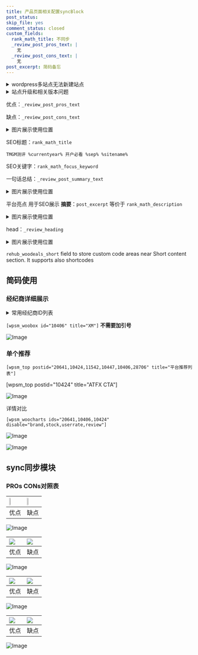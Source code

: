 ```yaml
---
title: 产品页面相关配置syncBlock
post_status: 
skip_file: yes
comment_status: closed
custom_fields:
  rank_math_title: 不同步
  _review_post_pros_text: |
    无
  _review_post_cons_text: |
    无
post_excerpt: 简码备忘
---
```

<details><summary>wordpress多站点无法新建站点</summary>

<li>和报错需要清理cookies一样的原因</li>
<li>wp-config.php里面<code>define( 'SUBDOMAIN_INSTALL', false );//子域名安装</code></li>
<li>新建子站点是用<code>define( 'SUBDOMAIN_INSTALL', true);//子域名安装</code> 完成以后，改成<code>false</code></li>
</details>

<details><summary>站点升级和相关版本问题</summary>

<p>wordpress：5.9.9
woocommerce：7.5.1
出现问题的地方：主题选项里面>><strong>Product layout >>compact style</strong></p>
<p>如何出现没有用过的字段 导致无法保存。先导出配置 然后进行修改，后面再次恢复即可。</p>
<p>出现部分字段无法显示时，需要返回默认布局后，对产品进行保存就好了。</p>
<p></p>
</details>

优点：`_review_post_pros_text`

缺点：`_review_post_cons_text`

<details><summary>图片展示使用位置</summary>

<img src="https://prod-files-secure.s3.us-west-2.amazonaws.com/39ed1227-6d7d-4570-be36-9ccd4a2c4241/f51d3d83-55d4-4bdf-9604-f37ec77ab556/Untitled.png?X-Amz-Algorithm=AWS4-HMAC-SHA256&X-Amz-Content-Sha256=UNSIGNED-PAYLOAD&X-Amz-Credential=ASIAZI2LB46624R43R3K%2F20250223%2Fus-west-2%2Fs3%2Faws4_request&X-Amz-Date=20250223T105523Z&X-Amz-Expires=3600&X-Amz-Security-Token=IQoJb3JpZ2luX2VjENv%2F%2F%2F%2F%2F%2F%2F%2F%2F%2FwEaCXVzLXdlc3QtMiJHMEUCIH65w8JKS8FhGxqsOwOqihMvFcZL1d8DQraovLDbQkEnAiEA2nSi7DdhPTcCnEUZaZGPPKFTXvVKSNnfAlR%2BwoHO0kEq%2FwMIExAAGgw2Mzc0MjMxODM4MDUiDM%2FjwwjypT0NpwmT%2FircA8jjBW%2BRjzjkHawB3ZtgwV8ckIk%2FOVRNlQz8kcR2DsE8vRPPogJ5zp71%2BZypPbZsIhiBLEXGa9gFtTJfShOloQtrQGKujcDcoe4KXUu8inMowmIlgfXnwKV3kBQPk1ty8M76CrlZUSU83NYNADrJjg8dDgUu6BsnvYR7L2O8Tb7rUD1JZFoVp%2FrwryQBPYBFG7oqsK9CwOjaAGXC9zaiLkNxCJUkOA9rBHq9GGHG5RZBALQa6d5fn4dggb34h%2FdFeqabqqI9BBQ082wP6DwB9NfksL2F1NQGr9BT%2FKGrdyvW931gQrI8DJiuEhpIdWzXP7lx83TXLt1gmOqqn0EcIDiSFYxCfFqxqRh1ReBojcXOfdhkeHz2LiDUrYuVXLd6YAdjg31Skgf%2FLs8bGukKmlOBJqDwNqPvrDxEOJtUKVEm0v0FUIMVjyxL0bBRCGgoUFUH8qWaaP5MzoFVBK2k4Nvgy1Aa5HMBOLrYiDWD%2B%2Fv66peZLR3Af7aRieqeL0DewFQYkil0O7kUTNdlz3rt6FpfhM42Gm2HowdRdEDTfrZH%2BhD%2BakQsmunpf9L4%2BfjIlsljF4IdryJ2tJ%2FdvTBKFYtPEAjrQMPyaHP1T7nWnYtpeWyV9tsjQ54F9eWiMMjt670GOqUBqF7nckfPg3%2BOtirDpQlvTofybGd72LkbbFVznAcE%2B7SF0%2FugBVqBAkx%2FIYNCXqJrFdq1hcMkgoSAKUcceptP3XODr%2FBCRYv3Akhb%2BN7EqHX%2B%2F%2BVfhGq2Oa2HeXBfx74UGR14qUZB%2F0xjYvaL%2BXLlF0vAGboTBT9ZqqnTaZe2HY9u%2Bf3V1P8sg9Q%2FCO0bcWY9gQ6vJuISwxYcagYnLVa9m2%2F9i0%2FR&X-Amz-Signature=19a5adae1f1ef415c4fdebcef82629f0ba831e940551b0e5f2f5d451c070c665&X-Amz-SignedHeaders=host&x-id=GetObject" alt="Image">
</details>

SEO标题：`rank_math_title`

`TMGM测评 %currentyear% 开户必看 %sep% %sitename%`

SEO关键字：`rank_math_focus_keyword`

一句话总结：`_review_post_summary_text`

<details><summary>图片展示使用位置</summary>

<img src="https://prod-files-secure.s3.us-west-2.amazonaws.com/39ed1227-6d7d-4570-be36-9ccd4a2c4241/4b96a922-296c-4f4e-8630-d1c870cbce01/Untitled.png?X-Amz-Algorithm=AWS4-HMAC-SHA256&X-Amz-Content-Sha256=UNSIGNED-PAYLOAD&X-Amz-Credential=ASIAZI2LB466XNMPCTEM%2F20250223%2Fus-west-2%2Fs3%2Faws4_request&X-Amz-Date=20250223T105523Z&X-Amz-Expires=3600&X-Amz-Security-Token=IQoJb3JpZ2luX2VjENr%2F%2F%2F%2F%2F%2F%2F%2F%2F%2FwEaCXVzLXdlc3QtMiJIMEYCIQDZwZ6W4%2Bzjpn7Ybf%2FRaKdGiOd%2BHtgS0ags9um%2BMKfUqwIhAOWjNR5aOxMfis9zdf9bHFBTKtcPnbJVPG2nIvh0XKYIKv8DCBMQABoMNjM3NDIzMTgzODA1Igy2KCrna8DouiYNz%2FIq3AM94TCYldrMaZksDv60zjAcHi3UMNRnRAaRzBWSJnq411iPqCo6B0eSiFd08M9ZXANE40q8MV%2FxGngbVLfhMPWuxjiaQPqB33o%2Fs8BSpd%2ByFJ6GV23gacblgx2ePk%2BOm7Qmu2x2x56gePmeNQa8W6wNNvZ5h7aGHXblz9EhJi%2FjTJLPdAFzV%2BJRXdhjWhH%2BPqotUE9B%2BVMGitMnRGr3rQHCsYyxMz7dc%2FYA1GDHFYIgmDi5azF6Mwswn6QjSvE4sHHY%2BnTxv%2FuGT6%2BJITxXDUWO8T9geMal9d%2FePFx3FJ5avdjuWUDIyK9mnXmXFcUazoOKQzJJZkgoUwg4DJOE6C9VVW57LPkehANg%2BHom2VfgkxAG2ZumqMoHkfSzzxu%2BWbWFehHlFqxgAq1%2B6BG68Pd2ZLW81ZcfPmIHiAZU%2BqJYpr0QQtKf5h5JWvUWtF6EXcMQ9ZT4GiyPFlpW6fYxHLT%2B0wCgEMMXmsg1MmkKy6kJFg8W0U8aLTHC0CN0TUxBBvbCb1hXKwia1nS3Yrk25CDGwUksguONgQgWfNnQcZAwfGDgG6rjSLOAFZn0D5oio%2F%2FdySVvn2a4kAowpqrznEipAfAOHBdQiPjdV%2B%2BYIrNoA9bvE1XSU%2Fwannau1TC85uu9BjqkAanl5ADn7%2B3pD9CSrs7pVpHc039oGAZhZSVwOpFBE%2BT4krmTdNdv6Ijiws7P8SCDYQs04G36eFGam7Y7uH4dN%2BYeZcpayrGrt6NiVMZR4odSggKT4nOv6bd8567G6kj8cPtX0QDn%2FClO47VddYZ%2FRYQfZ6OCpeKGBibtl%2BIZ5ZLFirpdjYfT7NFpan9NunZI0m7Kc9Fy9qxcuz6tiEaOl8MdD91z&X-Amz-Signature=e88c078fa1547196f8a00f10cbff0cf2e4911cf5c9fd63c332c321d2a2261404&X-Amz-SignedHeaders=host&x-id=GetObject" alt="Image">
</details>

平台亮点 用于SEO展示 **摘要**：`post_excerpt`  等价于 `rank_math_description`

<details><summary>图片展示使用位置</summary>

<img src="https://prod-files-secure.s3.us-west-2.amazonaws.com/39ed1227-6d7d-4570-be36-9ccd4a2c4241/1ee11f63-b60a-4dfe-a7a7-d58ff23b5d88/Untitled.png?X-Amz-Algorithm=AWS4-HMAC-SHA256&X-Amz-Content-Sha256=UNSIGNED-PAYLOAD&X-Amz-Credential=ASIAZI2LB466YDVKWU3J%2F20250223%2Fus-west-2%2Fs3%2Faws4_request&X-Amz-Date=20250223T105523Z&X-Amz-Expires=3600&X-Amz-Security-Token=IQoJb3JpZ2luX2VjENr%2F%2F%2F%2F%2F%2F%2F%2F%2F%2FwEaCXVzLXdlc3QtMiJHMEUCIQD%2BmUQT7KCzzDlTNLFrSYkgCOaW%2BMeTJuaAnW9kF4rhcQIgVw1WY4h2VowLfXvEoLvqBiwuy%2F1KPc7V8mI3Il2cEgIq%2FwMIExAAGgw2Mzc0MjMxODM4MDUiDAnkR7PhrJ3I0QpclCrcAwqZGWt95uE0QG720M0TeweomXElYKWjsP3qL%2FBYq5xgRknL5clrPmDbu%2B8jLHcGLaZAPMRASjX3R9QuyMBHGclqTsibeMXL75DOLcpTVJ3rSzZAHmXmE7VgWdm5UUsQFZY1KVBBq25te%2Fm2EMtQxZyZR78exr6G6Pu5wqQGD5fOJD%2FmASfc1aAh5H94dGv2DxuVi7%2BbJtz2yLx0jc6pfj1BewYQU5KCa2TVdXNzUqsSjCrbnIBcAadjjOO0JT2DIrC2FqKhkDL9Ymr0E9g4CjEfJBsh89XCFPKqw6K%2BzaLKreVuWtBsymTZfJQp5J45tsYQCYelp9lccvxeDHoGJG%2Bw9sDp7FP30pW1DG1TvXPAIBuCzm6q73LGKZqxXKfUGPW%2F5GlOnixkPQXiecx8D%2FB0G56e4tm5mMyFYL1IdToRtkwgmyczQtFKz8wJP1llL3qwCooUEhpZsgB32f0%2BYk0gYpTzsw6do1lgPlJfva5GYizdLkQzjO0%2F24awj582a14WRWDYcyubgDgQ%2Bu2mzLCER8zPnS7x0law4AxSzrm3EsZZDeBxa1Q9L3tfTRUwF2B%2Fnia9xDAz%2Bx85xhXkV7ypRW7vRLX8mJwsWmQiAU4LwCfZXwBQoXNqLBwZMNHp670GOqUBbzhpbMshPdnZRepuhZ13PJUjXCLPXLtW5nWWcKcgm7cuwr1Y7%2FNPPjKut8%2BxfQEKGL1Sqx4XcvYelK77oYnJS3eZWqr0b2ntjVnpm3MIAgYoaVn9OkQ%2BfB700aMNPVtmueL8m%2FDkZwDFbikGFR5O59Z%2FXYIgnz1oWtUFDXFsz2ctghsXiO1djY%2FS5Ixs3rbbl0hsWoSyRraxfL0oab6mVrtm6KOh&X-Amz-Signature=e032901d984f00e7f1f8bd90f03a00c90ee847c8c510e61f6bd5add976840f9c&X-Amz-SignedHeaders=host&x-id=GetObject" alt="Image">
<img src="https://prod-files-secure.s3.us-west-2.amazonaws.com/39ed1227-6d7d-4570-be36-9ccd4a2c4241/ad4118b5-78d8-4fbe-801e-3b29b5d99c01/Untitled.png?X-Amz-Algorithm=AWS4-HMAC-SHA256&X-Amz-Content-Sha256=UNSIGNED-PAYLOAD&X-Amz-Credential=ASIAZI2LB466YDVKWU3J%2F20250223%2Fus-west-2%2Fs3%2Faws4_request&X-Amz-Date=20250223T105523Z&X-Amz-Expires=3600&X-Amz-Security-Token=IQoJb3JpZ2luX2VjENr%2F%2F%2F%2F%2F%2F%2F%2F%2F%2FwEaCXVzLXdlc3QtMiJHMEUCIQD%2BmUQT7KCzzDlTNLFrSYkgCOaW%2BMeTJuaAnW9kF4rhcQIgVw1WY4h2VowLfXvEoLvqBiwuy%2F1KPc7V8mI3Il2cEgIq%2FwMIExAAGgw2Mzc0MjMxODM4MDUiDAnkR7PhrJ3I0QpclCrcAwqZGWt95uE0QG720M0TeweomXElYKWjsP3qL%2FBYq5xgRknL5clrPmDbu%2B8jLHcGLaZAPMRASjX3R9QuyMBHGclqTsibeMXL75DOLcpTVJ3rSzZAHmXmE7VgWdm5UUsQFZY1KVBBq25te%2Fm2EMtQxZyZR78exr6G6Pu5wqQGD5fOJD%2FmASfc1aAh5H94dGv2DxuVi7%2BbJtz2yLx0jc6pfj1BewYQU5KCa2TVdXNzUqsSjCrbnIBcAadjjOO0JT2DIrC2FqKhkDL9Ymr0E9g4CjEfJBsh89XCFPKqw6K%2BzaLKreVuWtBsymTZfJQp5J45tsYQCYelp9lccvxeDHoGJG%2Bw9sDp7FP30pW1DG1TvXPAIBuCzm6q73LGKZqxXKfUGPW%2F5GlOnixkPQXiecx8D%2FB0G56e4tm5mMyFYL1IdToRtkwgmyczQtFKz8wJP1llL3qwCooUEhpZsgB32f0%2BYk0gYpTzsw6do1lgPlJfva5GYizdLkQzjO0%2F24awj582a14WRWDYcyubgDgQ%2Bu2mzLCER8zPnS7x0law4AxSzrm3EsZZDeBxa1Q9L3tfTRUwF2B%2Fnia9xDAz%2Bx85xhXkV7ypRW7vRLX8mJwsWmQiAU4LwCfZXwBQoXNqLBwZMNHp670GOqUBbzhpbMshPdnZRepuhZ13PJUjXCLPXLtW5nWWcKcgm7cuwr1Y7%2FNPPjKut8%2BxfQEKGL1Sqx4XcvYelK77oYnJS3eZWqr0b2ntjVnpm3MIAgYoaVn9OkQ%2BfB700aMNPVtmueL8m%2FDkZwDFbikGFR5O59Z%2FXYIgnz1oWtUFDXFsz2ctghsXiO1djY%2FS5Ixs3rbbl0hsWoSyRraxfL0oab6mVrtm6KOh&X-Amz-Signature=ff6a794bc15ce26c25fe512c693c03541f7da068ace69a672af422385a459d6a&X-Amz-SignedHeaders=host&x-id=GetObject" alt="Image">
<img src="https://prod-files-secure.s3.us-west-2.amazonaws.com/39ed1227-6d7d-4570-be36-9ccd4a2c4241/a38cf7c9-a79c-4b64-9e94-13589fe0758b/Untitled.png?X-Amz-Algorithm=AWS4-HMAC-SHA256&X-Amz-Content-Sha256=UNSIGNED-PAYLOAD&X-Amz-Credential=ASIAZI2LB466YDVKWU3J%2F20250223%2Fus-west-2%2Fs3%2Faws4_request&X-Amz-Date=20250223T105523Z&X-Amz-Expires=3600&X-Amz-Security-Token=IQoJb3JpZ2luX2VjENr%2F%2F%2F%2F%2F%2F%2F%2F%2F%2FwEaCXVzLXdlc3QtMiJHMEUCIQD%2BmUQT7KCzzDlTNLFrSYkgCOaW%2BMeTJuaAnW9kF4rhcQIgVw1WY4h2VowLfXvEoLvqBiwuy%2F1KPc7V8mI3Il2cEgIq%2FwMIExAAGgw2Mzc0MjMxODM4MDUiDAnkR7PhrJ3I0QpclCrcAwqZGWt95uE0QG720M0TeweomXElYKWjsP3qL%2FBYq5xgRknL5clrPmDbu%2B8jLHcGLaZAPMRASjX3R9QuyMBHGclqTsibeMXL75DOLcpTVJ3rSzZAHmXmE7VgWdm5UUsQFZY1KVBBq25te%2Fm2EMtQxZyZR78exr6G6Pu5wqQGD5fOJD%2FmASfc1aAh5H94dGv2DxuVi7%2BbJtz2yLx0jc6pfj1BewYQU5KCa2TVdXNzUqsSjCrbnIBcAadjjOO0JT2DIrC2FqKhkDL9Ymr0E9g4CjEfJBsh89XCFPKqw6K%2BzaLKreVuWtBsymTZfJQp5J45tsYQCYelp9lccvxeDHoGJG%2Bw9sDp7FP30pW1DG1TvXPAIBuCzm6q73LGKZqxXKfUGPW%2F5GlOnixkPQXiecx8D%2FB0G56e4tm5mMyFYL1IdToRtkwgmyczQtFKz8wJP1llL3qwCooUEhpZsgB32f0%2BYk0gYpTzsw6do1lgPlJfva5GYizdLkQzjO0%2F24awj582a14WRWDYcyubgDgQ%2Bu2mzLCER8zPnS7x0law4AxSzrm3EsZZDeBxa1Q9L3tfTRUwF2B%2Fnia9xDAz%2Bx85xhXkV7ypRW7vRLX8mJwsWmQiAU4LwCfZXwBQoXNqLBwZMNHp670GOqUBbzhpbMshPdnZRepuhZ13PJUjXCLPXLtW5nWWcKcgm7cuwr1Y7%2FNPPjKut8%2BxfQEKGL1Sqx4XcvYelK77oYnJS3eZWqr0b2ntjVnpm3MIAgYoaVn9OkQ%2BfB700aMNPVtmueL8m%2FDkZwDFbikGFR5O59Z%2FXYIgnz1oWtUFDXFsz2ctghsXiO1djY%2FS5Ixs3rbbl0hsWoSyRraxfL0oab6mVrtm6KOh&X-Amz-Signature=8b9374fabda64cad02cf992c0754199ebf101530aa35af7ce8c6f43288260d07&X-Amz-SignedHeaders=host&x-id=GetObject" alt="Image">
<img src="https://prod-files-secure.s3.us-west-2.amazonaws.com/39ed1227-6d7d-4570-be36-9ccd4a2c4241/7da6fc1e-d2ac-42ae-8c75-cb5749aa18f6/Untitled.png?X-Amz-Algorithm=AWS4-HMAC-SHA256&X-Amz-Content-Sha256=UNSIGNED-PAYLOAD&X-Amz-Credential=ASIAZI2LB466YDVKWU3J%2F20250223%2Fus-west-2%2Fs3%2Faws4_request&X-Amz-Date=20250223T105523Z&X-Amz-Expires=3600&X-Amz-Security-Token=IQoJb3JpZ2luX2VjENr%2F%2F%2F%2F%2F%2F%2F%2F%2F%2FwEaCXVzLXdlc3QtMiJHMEUCIQD%2BmUQT7KCzzDlTNLFrSYkgCOaW%2BMeTJuaAnW9kF4rhcQIgVw1WY4h2VowLfXvEoLvqBiwuy%2F1KPc7V8mI3Il2cEgIq%2FwMIExAAGgw2Mzc0MjMxODM4MDUiDAnkR7PhrJ3I0QpclCrcAwqZGWt95uE0QG720M0TeweomXElYKWjsP3qL%2FBYq5xgRknL5clrPmDbu%2B8jLHcGLaZAPMRASjX3R9QuyMBHGclqTsibeMXL75DOLcpTVJ3rSzZAHmXmE7VgWdm5UUsQFZY1KVBBq25te%2Fm2EMtQxZyZR78exr6G6Pu5wqQGD5fOJD%2FmASfc1aAh5H94dGv2DxuVi7%2BbJtz2yLx0jc6pfj1BewYQU5KCa2TVdXNzUqsSjCrbnIBcAadjjOO0JT2DIrC2FqKhkDL9Ymr0E9g4CjEfJBsh89XCFPKqw6K%2BzaLKreVuWtBsymTZfJQp5J45tsYQCYelp9lccvxeDHoGJG%2Bw9sDp7FP30pW1DG1TvXPAIBuCzm6q73LGKZqxXKfUGPW%2F5GlOnixkPQXiecx8D%2FB0G56e4tm5mMyFYL1IdToRtkwgmyczQtFKz8wJP1llL3qwCooUEhpZsgB32f0%2BYk0gYpTzsw6do1lgPlJfva5GYizdLkQzjO0%2F24awj582a14WRWDYcyubgDgQ%2Bu2mzLCER8zPnS7x0law4AxSzrm3EsZZDeBxa1Q9L3tfTRUwF2B%2Fnia9xDAz%2Bx85xhXkV7ypRW7vRLX8mJwsWmQiAU4LwCfZXwBQoXNqLBwZMNHp670GOqUBbzhpbMshPdnZRepuhZ13PJUjXCLPXLtW5nWWcKcgm7cuwr1Y7%2FNPPjKut8%2BxfQEKGL1Sqx4XcvYelK77oYnJS3eZWqr0b2ntjVnpm3MIAgYoaVn9OkQ%2BfB700aMNPVtmueL8m%2FDkZwDFbikGFR5O59Z%2FXYIgnz1oWtUFDXFsz2ctghsXiO1djY%2FS5Ixs3rbbl0hsWoSyRraxfL0oab6mVrtm6KOh&X-Amz-Signature=0bef159e2cc8ed3699bee0fb0a484ecae23fae2cbe61ee3b5b40ebdf630ce4db&X-Amz-SignedHeaders=host&x-id=GetObject" alt="Image">
<img src="https://prod-files-secure.s3.us-west-2.amazonaws.com/39ed1227-6d7d-4570-be36-9ccd4a2c4241/7e97f40a-eaee-47f5-b2f9-475f96808fa7/Untitled.png?X-Amz-Algorithm=AWS4-HMAC-SHA256&X-Amz-Content-Sha256=UNSIGNED-PAYLOAD&X-Amz-Credential=ASIAZI2LB466YDVKWU3J%2F20250223%2Fus-west-2%2Fs3%2Faws4_request&X-Amz-Date=20250223T105523Z&X-Amz-Expires=3600&X-Amz-Security-Token=IQoJb3JpZ2luX2VjENr%2F%2F%2F%2F%2F%2F%2F%2F%2F%2FwEaCXVzLXdlc3QtMiJHMEUCIQD%2BmUQT7KCzzDlTNLFrSYkgCOaW%2BMeTJuaAnW9kF4rhcQIgVw1WY4h2VowLfXvEoLvqBiwuy%2F1KPc7V8mI3Il2cEgIq%2FwMIExAAGgw2Mzc0MjMxODM4MDUiDAnkR7PhrJ3I0QpclCrcAwqZGWt95uE0QG720M0TeweomXElYKWjsP3qL%2FBYq5xgRknL5clrPmDbu%2B8jLHcGLaZAPMRASjX3R9QuyMBHGclqTsibeMXL75DOLcpTVJ3rSzZAHmXmE7VgWdm5UUsQFZY1KVBBq25te%2Fm2EMtQxZyZR78exr6G6Pu5wqQGD5fOJD%2FmASfc1aAh5H94dGv2DxuVi7%2BbJtz2yLx0jc6pfj1BewYQU5KCa2TVdXNzUqsSjCrbnIBcAadjjOO0JT2DIrC2FqKhkDL9Ymr0E9g4CjEfJBsh89XCFPKqw6K%2BzaLKreVuWtBsymTZfJQp5J45tsYQCYelp9lccvxeDHoGJG%2Bw9sDp7FP30pW1DG1TvXPAIBuCzm6q73LGKZqxXKfUGPW%2F5GlOnixkPQXiecx8D%2FB0G56e4tm5mMyFYL1IdToRtkwgmyczQtFKz8wJP1llL3qwCooUEhpZsgB32f0%2BYk0gYpTzsw6do1lgPlJfva5GYizdLkQzjO0%2F24awj582a14WRWDYcyubgDgQ%2Bu2mzLCER8zPnS7x0law4AxSzrm3EsZZDeBxa1Q9L3tfTRUwF2B%2Fnia9xDAz%2Bx85xhXkV7ypRW7vRLX8mJwsWmQiAU4LwCfZXwBQoXNqLBwZMNHp670GOqUBbzhpbMshPdnZRepuhZ13PJUjXCLPXLtW5nWWcKcgm7cuwr1Y7%2FNPPjKut8%2BxfQEKGL1Sqx4XcvYelK77oYnJS3eZWqr0b2ntjVnpm3MIAgYoaVn9OkQ%2BfB700aMNPVtmueL8m%2FDkZwDFbikGFR5O59Z%2FXYIgnz1oWtUFDXFsz2ctghsXiO1djY%2FS5Ixs3rbbl0hsWoSyRraxfL0oab6mVrtm6KOh&X-Amz-Signature=5c41e7eeb5e028039b672c59a865c04b5e67d1544028c631028cc85b00c86e2b&X-Amz-SignedHeaders=host&x-id=GetObject" alt="Image">
</details>

head：`_review_heading`

<details><summary>图片展示使用位置</summary>

<img src="https://prod-files-secure.s3.us-west-2.amazonaws.com/39ed1227-6d7d-4570-be36-9ccd4a2c4241/3a4650ad-9887-415c-889a-edd51fa54f27/Untitled.png?X-Amz-Algorithm=AWS4-HMAC-SHA256&X-Amz-Content-Sha256=UNSIGNED-PAYLOAD&X-Amz-Credential=ASIAZI2LB466QOOD2K6D%2F20250223%2Fus-west-2%2Fs3%2Faws4_request&X-Amz-Date=20250223T105524Z&X-Amz-Expires=3600&X-Amz-Security-Token=IQoJb3JpZ2luX2VjENr%2F%2F%2F%2F%2F%2F%2F%2F%2F%2FwEaCXVzLXdlc3QtMiJHMEUCIQDAxERX64kv42JecUJ4KyR1WTIlM0%2FBVQIWuFSG3NmcHwIgd0704pTk%2BIOtE4c9K8n9zz8Bqsma6A6TgMap0Fyf2Noq%2FwMIExAAGgw2Mzc0MjMxODM4MDUiDDR%2F65DyKcQPEbAsuSrcA2Pgcl1opMyypcJq9KUUrCvwIL0wVQL4kDIkbeHUa1iuKBHvlZyRGy8xtobLErhwUqbrd6xePkyQu%2BtXwVunqedowii215vFqueVh1ZxVSkT1CaDgk5L516MNRrpBNa8z%2BONZPA6EkgoYv7bi6sLD4TvYSXfqUvE1GkuMLlLXwRoqiszKlBk6wOszYXOm1leqFuMrhVsATWVzip4EEBJKRS7WziEMj9%2FBUbPzLq183lW%2BtHbmRtXPvu77cKXZTqw62K747KnDfVxQ%2BtaTeDmqx7BdCO2aFnka%2BUYEzuJL3v8Op3MxSvZb%2BZntYSnTKtNx16oLghlcK4%2FiM4hTJTG%2FeMoaHlv6E0fb98jdym%2FADxvGnwK3uPDfJizsguDR5dmQBzqoLrO4XqY%2FBPRRu0fkxV8%2B4JZGcfLq%2FZxD4iwKcEwfjrdG%2FujbvDrsAl%2BC5yzqHKswQbtchbL%2BxqD%2BY4Y7FqB1vdY8kzoixTpKkfQkina5AGkJJCTx0zy2x6YD%2BUUmjhWeuVmTEds5Fvwa8H4VYmI8U%2FHLbhadmqkYlB%2Fv2IzWy5kDCynRzWKpLBM%2F%2BBY9ssHV67jjNCLp%2FsOhBgjB5dpTRTRZBoTXtgGOk0tn0rzjycif4iX409DA%2BDuMM7r670GOqUBhTxRS%2BAOHebSM6jPNJLK9l4%2FXzmdLAIlHiuUBpUyzl6sx3Vl3SxIcX%2BfamQ%2B48GAAg77aq18Hpku7bD%2BAqXxNLr%2FWAU5yYqQZqHf2pTC1%2FcvJevly9A%2BmwUefy2vivo0hXHS2Ua%2BiEhj49jvceBshzcbPa%2Fxu5fypcZvwhaUllCsGB8KAkfck%2FJ3sSQ2MBrHJ26fsZR%2B1zI%2BTuaSkWxcDTW7tWXs&X-Amz-Signature=1ea150d8185af03d79538ab56f9f1daaca25043e0c66a511988ee28680347a32&X-Amz-SignedHeaders=host&x-id=GetObject" alt="Image">
</details>

`rehub_woodeals_short`	field to store custom code areas near Short content section. It supports also shortcodes



## 简码使用

### 经纪商详细展示

<details><summary>常用经纪商ID列表</summary>

<pre><code class="php">嘉盛 ===> 20641  [wpsm_woobox id="20641" title="嘉盛"]
易信easymarkets ===> 11542  [wpsm_woobox id="11542" title="易信easymarkets"]
ATFX外汇 ===> 10424  [wpsm_woobox id="10424" title="ATFX"]
XM ===> 10406  [wpsm_woobox id="10406" title="XM"]
TMGM ===> 29622  [wpsm_woobox id="29622" title="TMGM"]
HYCM ===> 10447  [wpsm_woobox id="10447" title="HYCM"]
fpmarkets澳福外汇 ===> 20639  [wpsm_woobox id="20639" title="fpmarkets澳福外汇"]</code></pre>
</details>

`[wpsm_woobox id="10406" title="XM"]` **不需要加引号**

![Image](https://prod-files-secure.s3.us-west-2.amazonaws.com/39ed1227-6d7d-4570-be36-9ccd4a2c4241/4f898f9d-0fa7-4e43-acd3-ac6bc7be575a/Untitled.png?X-Amz-Algorithm=AWS4-HMAC-SHA256&X-Amz-Content-Sha256=UNSIGNED-PAYLOAD&X-Amz-Credential=ASIAZI2LB466ZIIXDFGN%2F20250223%2Fus-west-2%2Fs3%2Faws4_request&X-Amz-Date=20250223T105521Z&X-Amz-Expires=3600&X-Amz-Security-Token=IQoJb3JpZ2luX2VjENv%2F%2F%2F%2F%2F%2F%2F%2F%2F%2FwEaCXVzLXdlc3QtMiJHMEUCIEX5QPLeiUjUs7RhuoBWglBksk9mHF2gMVxx4aLAL69oAiEA7mTH2dakW13dP3xP0o0wkaNhOd1chjzRxMPJdNYVXRcq%2FwMIExAAGgw2Mzc0MjMxODM4MDUiDDsG7D0TlQHUy1lm1yrcA8o4ijBcGIXW4CVqb3FErFT4nRLXqhjBcz7ljQ%2FqMWbp0ZNjwojx%2FtZaDMWYhNk4ZlzAmJR%2Beg1SKJNqdeX7tt7fCKVtEMpLcLFXzK7OzyjUqaUt9e6KDJSIHpk2dQDKuIam6s8q7hFRg0JRXFABMlqHrVJBE12k%2BD7E4H%2BI%2BxJIKs%2BLzT%2BJSuW7%2FeMP%2FehmdC4QAEJdP7AZ23ctakCFpiyDjfAG5nN5r13Yik73F7wl%2FKfnZwZhrl8rUmcTOKpowcQ2RDareBthOfIukQ0nujFKbL1fT4u5aTIy%2F4NP%2BZtJy%2F38J20CX0wdbZtTl9%2FiIeJbLksS3Rqqbjj2zMJVDfYYrDBILPacsXBWR%2BARwU6eBiOkhhtX5wAfX%2BeVOUPaxo%2BlQ6TidSBbZ4%2BS%2Fqtv2aycGzddxklEtQLD9O5NnIkRHMa6MZO9STjTPY8z6OUNPZp6Aj%2Fcl7Eb%2BQTjYrrj8UtbFkS0c5vDA8c2ZrqjrRghy6DXdqslq49nbeJazPtjoXyF4WvZTQmHhkfFH0nVkmZ42hZfA2TtZOLfpz1VAL5PKU4NlppgrbIUTXJixc7vjnJd0ImdIvAVlqyHGQfMoafGAWy4DXeqeRW5s0HqWWweJwJwY5NCtSdrAhUbMKns670GOqUByjO%2F8fBuk9PXi2ry3ow%2BxnD6rDOPpNfcjtjTo41OkNZqYGntBkLppo17SRBgOVQxt%2BDRNw%2B9C%2B8a9NSophYjr6CoYXGCH11DbWg7qzwJuDoX%2F%2FbKWC3PD%2FMn6PZYjDqMLfpI%2F6Qp8VXdUshMjYqtyg%2Bf3YclpNwTGveMRXARY2VYoYmkoTCWpIn2U4E%2FZ%2FIOmXV7%2Bf5ZUWFXUAPDnTgVK6eXoq9i&X-Amz-Signature=a7d5662b9785d89829938a73a7a22473712cd6646c49bc8d7a49f0846576251d&X-Amz-SignedHeaders=host&x-id=GetObject)

### 单个推荐
`[wpsm_top postid="20641,10424,11542,10447,10406,28706" title="平台推荐列表"]`

[wpsm_top postid="10424" title="ATFX CTA"]

![Image](https://prod-files-secure.s3.us-west-2.amazonaws.com/39ed1227-6d7d-4570-be36-9ccd4a2c4241/5ac620dc-51a8-48b6-b55d-91f47299193c/Untitled.png?X-Amz-Algorithm=AWS4-HMAC-SHA256&X-Amz-Content-Sha256=UNSIGNED-PAYLOAD&X-Amz-Credential=ASIAZI2LB466ZIIXDFGN%2F20250223%2Fus-west-2%2Fs3%2Faws4_request&X-Amz-Date=20250223T105521Z&X-Amz-Expires=3600&X-Amz-Security-Token=IQoJb3JpZ2luX2VjENv%2F%2F%2F%2F%2F%2F%2F%2F%2F%2FwEaCXVzLXdlc3QtMiJHMEUCIEX5QPLeiUjUs7RhuoBWglBksk9mHF2gMVxx4aLAL69oAiEA7mTH2dakW13dP3xP0o0wkaNhOd1chjzRxMPJdNYVXRcq%2FwMIExAAGgw2Mzc0MjMxODM4MDUiDDsG7D0TlQHUy1lm1yrcA8o4ijBcGIXW4CVqb3FErFT4nRLXqhjBcz7ljQ%2FqMWbp0ZNjwojx%2FtZaDMWYhNk4ZlzAmJR%2Beg1SKJNqdeX7tt7fCKVtEMpLcLFXzK7OzyjUqaUt9e6KDJSIHpk2dQDKuIam6s8q7hFRg0JRXFABMlqHrVJBE12k%2BD7E4H%2BI%2BxJIKs%2BLzT%2BJSuW7%2FeMP%2FehmdC4QAEJdP7AZ23ctakCFpiyDjfAG5nN5r13Yik73F7wl%2FKfnZwZhrl8rUmcTOKpowcQ2RDareBthOfIukQ0nujFKbL1fT4u5aTIy%2F4NP%2BZtJy%2F38J20CX0wdbZtTl9%2FiIeJbLksS3Rqqbjj2zMJVDfYYrDBILPacsXBWR%2BARwU6eBiOkhhtX5wAfX%2BeVOUPaxo%2BlQ6TidSBbZ4%2BS%2Fqtv2aycGzddxklEtQLD9O5NnIkRHMa6MZO9STjTPY8z6OUNPZp6Aj%2Fcl7Eb%2BQTjYrrj8UtbFkS0c5vDA8c2ZrqjrRghy6DXdqslq49nbeJazPtjoXyF4WvZTQmHhkfFH0nVkmZ42hZfA2TtZOLfpz1VAL5PKU4NlppgrbIUTXJixc7vjnJd0ImdIvAVlqyHGQfMoafGAWy4DXeqeRW5s0HqWWweJwJwY5NCtSdrAhUbMKns670GOqUByjO%2F8fBuk9PXi2ry3ow%2BxnD6rDOPpNfcjtjTo41OkNZqYGntBkLppo17SRBgOVQxt%2BDRNw%2B9C%2B8a9NSophYjr6CoYXGCH11DbWg7qzwJuDoX%2F%2FbKWC3PD%2FMn6PZYjDqMLfpI%2F6Qp8VXdUshMjYqtyg%2Bf3YclpNwTGveMRXARY2VYoYmkoTCWpIn2U4E%2FZ%2FIOmXV7%2Bf5ZUWFXUAPDnTgVK6eXoq9i&X-Amz-Signature=d2aaf9a516d7a4f74d4ee907f2f7d081d2b3778ec6657b2b2c6ec97a3450fb31&X-Amz-SignedHeaders=host&x-id=GetObject)

详情对比

`[wpsm_woocharts ids="20641,10406,10424" disable="brand,stock,userrate,review"]`

![Image](https://prod-files-secure.s3.us-west-2.amazonaws.com/39ed1227-6d7d-4570-be36-9ccd4a2c4241/bf3ba45f-b9f3-4295-8aef-b4a495fd25f4/Untitled.png?X-Amz-Algorithm=AWS4-HMAC-SHA256&X-Amz-Content-Sha256=UNSIGNED-PAYLOAD&X-Amz-Credential=ASIAZI2LB466ZIIXDFGN%2F20250223%2Fus-west-2%2Fs3%2Faws4_request&X-Amz-Date=20250223T105521Z&X-Amz-Expires=3600&X-Amz-Security-Token=IQoJb3JpZ2luX2VjENv%2F%2F%2F%2F%2F%2F%2F%2F%2F%2FwEaCXVzLXdlc3QtMiJHMEUCIEX5QPLeiUjUs7RhuoBWglBksk9mHF2gMVxx4aLAL69oAiEA7mTH2dakW13dP3xP0o0wkaNhOd1chjzRxMPJdNYVXRcq%2FwMIExAAGgw2Mzc0MjMxODM4MDUiDDsG7D0TlQHUy1lm1yrcA8o4ijBcGIXW4CVqb3FErFT4nRLXqhjBcz7ljQ%2FqMWbp0ZNjwojx%2FtZaDMWYhNk4ZlzAmJR%2Beg1SKJNqdeX7tt7fCKVtEMpLcLFXzK7OzyjUqaUt9e6KDJSIHpk2dQDKuIam6s8q7hFRg0JRXFABMlqHrVJBE12k%2BD7E4H%2BI%2BxJIKs%2BLzT%2BJSuW7%2FeMP%2FehmdC4QAEJdP7AZ23ctakCFpiyDjfAG5nN5r13Yik73F7wl%2FKfnZwZhrl8rUmcTOKpowcQ2RDareBthOfIukQ0nujFKbL1fT4u5aTIy%2F4NP%2BZtJy%2F38J20CX0wdbZtTl9%2FiIeJbLksS3Rqqbjj2zMJVDfYYrDBILPacsXBWR%2BARwU6eBiOkhhtX5wAfX%2BeVOUPaxo%2BlQ6TidSBbZ4%2BS%2Fqtv2aycGzddxklEtQLD9O5NnIkRHMa6MZO9STjTPY8z6OUNPZp6Aj%2Fcl7Eb%2BQTjYrrj8UtbFkS0c5vDA8c2ZrqjrRghy6DXdqslq49nbeJazPtjoXyF4WvZTQmHhkfFH0nVkmZ42hZfA2TtZOLfpz1VAL5PKU4NlppgrbIUTXJixc7vjnJd0ImdIvAVlqyHGQfMoafGAWy4DXeqeRW5s0HqWWweJwJwY5NCtSdrAhUbMKns670GOqUByjO%2F8fBuk9PXi2ry3ow%2BxnD6rDOPpNfcjtjTo41OkNZqYGntBkLppo17SRBgOVQxt%2BDRNw%2B9C%2B8a9NSophYjr6CoYXGCH11DbWg7qzwJuDoX%2F%2FbKWC3PD%2FMn6PZYjDqMLfpI%2F6Qp8VXdUshMjYqtyg%2Bf3YclpNwTGveMRXARY2VYoYmkoTCWpIn2U4E%2FZ%2FIOmXV7%2Bf5ZUWFXUAPDnTgVK6eXoq9i&X-Amz-Signature=1345349130f315e7e4246ef299374d3282ffca2f3cece0a17c33c7f25a0ece7b&X-Amz-SignedHeaders=host&x-id=GetObject)

![Image](https://prod-files-secure.s3.us-west-2.amazonaws.com/39ed1227-6d7d-4570-be36-9ccd4a2c4241/30bc56ef-f383-4b48-9768-2ebc9e436ec0/Untitled.png?X-Amz-Algorithm=AWS4-HMAC-SHA256&X-Amz-Content-Sha256=UNSIGNED-PAYLOAD&X-Amz-Credential=ASIAZI2LB466ZIIXDFGN%2F20250223%2Fus-west-2%2Fs3%2Faws4_request&X-Amz-Date=20250223T105521Z&X-Amz-Expires=3600&X-Amz-Security-Token=IQoJb3JpZ2luX2VjENv%2F%2F%2F%2F%2F%2F%2F%2F%2F%2FwEaCXVzLXdlc3QtMiJHMEUCIEX5QPLeiUjUs7RhuoBWglBksk9mHF2gMVxx4aLAL69oAiEA7mTH2dakW13dP3xP0o0wkaNhOd1chjzRxMPJdNYVXRcq%2FwMIExAAGgw2Mzc0MjMxODM4MDUiDDsG7D0TlQHUy1lm1yrcA8o4ijBcGIXW4CVqb3FErFT4nRLXqhjBcz7ljQ%2FqMWbp0ZNjwojx%2FtZaDMWYhNk4ZlzAmJR%2Beg1SKJNqdeX7tt7fCKVtEMpLcLFXzK7OzyjUqaUt9e6KDJSIHpk2dQDKuIam6s8q7hFRg0JRXFABMlqHrVJBE12k%2BD7E4H%2BI%2BxJIKs%2BLzT%2BJSuW7%2FeMP%2FehmdC4QAEJdP7AZ23ctakCFpiyDjfAG5nN5r13Yik73F7wl%2FKfnZwZhrl8rUmcTOKpowcQ2RDareBthOfIukQ0nujFKbL1fT4u5aTIy%2F4NP%2BZtJy%2F38J20CX0wdbZtTl9%2FiIeJbLksS3Rqqbjj2zMJVDfYYrDBILPacsXBWR%2BARwU6eBiOkhhtX5wAfX%2BeVOUPaxo%2BlQ6TidSBbZ4%2BS%2Fqtv2aycGzddxklEtQLD9O5NnIkRHMa6MZO9STjTPY8z6OUNPZp6Aj%2Fcl7Eb%2BQTjYrrj8UtbFkS0c5vDA8c2ZrqjrRghy6DXdqslq49nbeJazPtjoXyF4WvZTQmHhkfFH0nVkmZ42hZfA2TtZOLfpz1VAL5PKU4NlppgrbIUTXJixc7vjnJd0ImdIvAVlqyHGQfMoafGAWy4DXeqeRW5s0HqWWweJwJwY5NCtSdrAhUbMKns670GOqUByjO%2F8fBuk9PXi2ry3ow%2BxnD6rDOPpNfcjtjTo41OkNZqYGntBkLppo17SRBgOVQxt%2BDRNw%2B9C%2B8a9NSophYjr6CoYXGCH11DbWg7qzwJuDoX%2F%2FbKWC3PD%2FMn6PZYjDqMLfpI%2F6Qp8VXdUshMjYqtyg%2Bf3YclpNwTGveMRXARY2VYoYmkoTCWpIn2U4E%2FZ%2FIOmXV7%2Bf5ZUWFXUAPDnTgVK6eXoq9i&X-Amz-Signature=62de7ce66a60b3edeb22820ee16026462242b4383c2769bf8efa4fd082eec1b9&X-Amz-SignedHeaders=host&x-id=GetObject)

## sync同步模块

### PROs CONs对照表

| <img src="https://cdn.ifttt.fun/gh/jarlin8/OSS@main/icons/customize/pros.svg" height="auto" width="37.3%"> | <img src="https://cdn.ifttt.fun/gh/jarlin8/OSS@main/icons/customize/cons.svg" height="auto" width="28.8%"> |
| :--- | :--- |
| 优点 | 缺点 |

![Image](https://prod-files-secure.s3.us-west-2.amazonaws.com/39ed1227-6d7d-4570-be36-9ccd4a2c4241/8742b755-dfb5-4004-9a5f-d6e561664bd8/Untitled.png?X-Amz-Algorithm=AWS4-HMAC-SHA256&X-Amz-Content-Sha256=UNSIGNED-PAYLOAD&X-Amz-Credential=ASIAZI2LB466ZIIXDFGN%2F20250223%2Fus-west-2%2Fs3%2Faws4_request&X-Amz-Date=20250223T105521Z&X-Amz-Expires=3600&X-Amz-Security-Token=IQoJb3JpZ2luX2VjENv%2F%2F%2F%2F%2F%2F%2F%2F%2F%2FwEaCXVzLXdlc3QtMiJHMEUCIEX5QPLeiUjUs7RhuoBWglBksk9mHF2gMVxx4aLAL69oAiEA7mTH2dakW13dP3xP0o0wkaNhOd1chjzRxMPJdNYVXRcq%2FwMIExAAGgw2Mzc0MjMxODM4MDUiDDsG7D0TlQHUy1lm1yrcA8o4ijBcGIXW4CVqb3FErFT4nRLXqhjBcz7ljQ%2FqMWbp0ZNjwojx%2FtZaDMWYhNk4ZlzAmJR%2Beg1SKJNqdeX7tt7fCKVtEMpLcLFXzK7OzyjUqaUt9e6KDJSIHpk2dQDKuIam6s8q7hFRg0JRXFABMlqHrVJBE12k%2BD7E4H%2BI%2BxJIKs%2BLzT%2BJSuW7%2FeMP%2FehmdC4QAEJdP7AZ23ctakCFpiyDjfAG5nN5r13Yik73F7wl%2FKfnZwZhrl8rUmcTOKpowcQ2RDareBthOfIukQ0nujFKbL1fT4u5aTIy%2F4NP%2BZtJy%2F38J20CX0wdbZtTl9%2FiIeJbLksS3Rqqbjj2zMJVDfYYrDBILPacsXBWR%2BARwU6eBiOkhhtX5wAfX%2BeVOUPaxo%2BlQ6TidSBbZ4%2BS%2Fqtv2aycGzddxklEtQLD9O5NnIkRHMa6MZO9STjTPY8z6OUNPZp6Aj%2Fcl7Eb%2BQTjYrrj8UtbFkS0c5vDA8c2ZrqjrRghy6DXdqslq49nbeJazPtjoXyF4WvZTQmHhkfFH0nVkmZ42hZfA2TtZOLfpz1VAL5PKU4NlppgrbIUTXJixc7vjnJd0ImdIvAVlqyHGQfMoafGAWy4DXeqeRW5s0HqWWweJwJwY5NCtSdrAhUbMKns670GOqUByjO%2F8fBuk9PXi2ry3ow%2BxnD6rDOPpNfcjtjTo41OkNZqYGntBkLppo17SRBgOVQxt%2BDRNw%2B9C%2B8a9NSophYjr6CoYXGCH11DbWg7qzwJuDoX%2F%2FbKWC3PD%2FMn6PZYjDqMLfpI%2F6Qp8VXdUshMjYqtyg%2Bf3YclpNwTGveMRXARY2VYoYmkoTCWpIn2U4E%2FZ%2FIOmXV7%2Bf5ZUWFXUAPDnTgVK6eXoq9i&X-Amz-Signature=99b41ac69d2179e644c00bd3f8350a402efd5adc328eceaf1d1a6a8fd0220801&X-Amz-SignedHeaders=host&x-id=GetObject)

| <img src="https://cdn.ifttt.fun/gh/jarlin8/OSS@main/icons/customize/pros1.svg" height="auto"> | <img src="https://cdn.ifttt.fun/gh/jarlin8/OSS@main/icons/customize/cons1.svg" height="auto"> |
| :--- | :--- |
| 优点 | 缺点 |

![Image](https://prod-files-secure.s3.us-west-2.amazonaws.com/39ed1227-6d7d-4570-be36-9ccd4a2c4241/806358f8-c9c4-4e17-bb35-c6c76a5397a5/Untitled.png?X-Amz-Algorithm=AWS4-HMAC-SHA256&X-Amz-Content-Sha256=UNSIGNED-PAYLOAD&X-Amz-Credential=ASIAZI2LB466ZIIXDFGN%2F20250223%2Fus-west-2%2Fs3%2Faws4_request&X-Amz-Date=20250223T105521Z&X-Amz-Expires=3600&X-Amz-Security-Token=IQoJb3JpZ2luX2VjENv%2F%2F%2F%2F%2F%2F%2F%2F%2F%2FwEaCXVzLXdlc3QtMiJHMEUCIEX5QPLeiUjUs7RhuoBWglBksk9mHF2gMVxx4aLAL69oAiEA7mTH2dakW13dP3xP0o0wkaNhOd1chjzRxMPJdNYVXRcq%2FwMIExAAGgw2Mzc0MjMxODM4MDUiDDsG7D0TlQHUy1lm1yrcA8o4ijBcGIXW4CVqb3FErFT4nRLXqhjBcz7ljQ%2FqMWbp0ZNjwojx%2FtZaDMWYhNk4ZlzAmJR%2Beg1SKJNqdeX7tt7fCKVtEMpLcLFXzK7OzyjUqaUt9e6KDJSIHpk2dQDKuIam6s8q7hFRg0JRXFABMlqHrVJBE12k%2BD7E4H%2BI%2BxJIKs%2BLzT%2BJSuW7%2FeMP%2FehmdC4QAEJdP7AZ23ctakCFpiyDjfAG5nN5r13Yik73F7wl%2FKfnZwZhrl8rUmcTOKpowcQ2RDareBthOfIukQ0nujFKbL1fT4u5aTIy%2F4NP%2BZtJy%2F38J20CX0wdbZtTl9%2FiIeJbLksS3Rqqbjj2zMJVDfYYrDBILPacsXBWR%2BARwU6eBiOkhhtX5wAfX%2BeVOUPaxo%2BlQ6TidSBbZ4%2BS%2Fqtv2aycGzddxklEtQLD9O5NnIkRHMa6MZO9STjTPY8z6OUNPZp6Aj%2Fcl7Eb%2BQTjYrrj8UtbFkS0c5vDA8c2ZrqjrRghy6DXdqslq49nbeJazPtjoXyF4WvZTQmHhkfFH0nVkmZ42hZfA2TtZOLfpz1VAL5PKU4NlppgrbIUTXJixc7vjnJd0ImdIvAVlqyHGQfMoafGAWy4DXeqeRW5s0HqWWweJwJwY5NCtSdrAhUbMKns670GOqUByjO%2F8fBuk9PXi2ry3ow%2BxnD6rDOPpNfcjtjTo41OkNZqYGntBkLppo17SRBgOVQxt%2BDRNw%2B9C%2B8a9NSophYjr6CoYXGCH11DbWg7qzwJuDoX%2F%2FbKWC3PD%2FMn6PZYjDqMLfpI%2F6Qp8VXdUshMjYqtyg%2Bf3YclpNwTGveMRXARY2VYoYmkoTCWpIn2U4E%2FZ%2FIOmXV7%2Bf5ZUWFXUAPDnTgVK6eXoq9i&X-Amz-Signature=fc6e3c60bce7e02a17386f3e241bf43710cf038383bdbaa685e5a6bb056b5f89&X-Amz-SignedHeaders=host&x-id=GetObject)

| <img src="https://cdn.ifttt.fun/gh/jarlin8/OSS@main/icons/customize/pros2.svg" height="auto"> | <img src="https://cdn.ifttt.fun/gh/jarlin8/OSS@main/icons/customize/cons2.svg" height="auto"> |
| :--- | :--- |
| 优点 | 缺点 |

![Image](https://prod-files-secure.s3.us-west-2.amazonaws.com/39ed1227-6d7d-4570-be36-9ccd4a2c4241/a9245ec9-70dd-4005-b534-0d54315fc5f3/Untitled.png?X-Amz-Algorithm=AWS4-HMAC-SHA256&X-Amz-Content-Sha256=UNSIGNED-PAYLOAD&X-Amz-Credential=ASIAZI2LB466ZIIXDFGN%2F20250223%2Fus-west-2%2Fs3%2Faws4_request&X-Amz-Date=20250223T105521Z&X-Amz-Expires=3600&X-Amz-Security-Token=IQoJb3JpZ2luX2VjENv%2F%2F%2F%2F%2F%2F%2F%2F%2F%2FwEaCXVzLXdlc3QtMiJHMEUCIEX5QPLeiUjUs7RhuoBWglBksk9mHF2gMVxx4aLAL69oAiEA7mTH2dakW13dP3xP0o0wkaNhOd1chjzRxMPJdNYVXRcq%2FwMIExAAGgw2Mzc0MjMxODM4MDUiDDsG7D0TlQHUy1lm1yrcA8o4ijBcGIXW4CVqb3FErFT4nRLXqhjBcz7ljQ%2FqMWbp0ZNjwojx%2FtZaDMWYhNk4ZlzAmJR%2Beg1SKJNqdeX7tt7fCKVtEMpLcLFXzK7OzyjUqaUt9e6KDJSIHpk2dQDKuIam6s8q7hFRg0JRXFABMlqHrVJBE12k%2BD7E4H%2BI%2BxJIKs%2BLzT%2BJSuW7%2FeMP%2FehmdC4QAEJdP7AZ23ctakCFpiyDjfAG5nN5r13Yik73F7wl%2FKfnZwZhrl8rUmcTOKpowcQ2RDareBthOfIukQ0nujFKbL1fT4u5aTIy%2F4NP%2BZtJy%2F38J20CX0wdbZtTl9%2FiIeJbLksS3Rqqbjj2zMJVDfYYrDBILPacsXBWR%2BARwU6eBiOkhhtX5wAfX%2BeVOUPaxo%2BlQ6TidSBbZ4%2BS%2Fqtv2aycGzddxklEtQLD9O5NnIkRHMa6MZO9STjTPY8z6OUNPZp6Aj%2Fcl7Eb%2BQTjYrrj8UtbFkS0c5vDA8c2ZrqjrRghy6DXdqslq49nbeJazPtjoXyF4WvZTQmHhkfFH0nVkmZ42hZfA2TtZOLfpz1VAL5PKU4NlppgrbIUTXJixc7vjnJd0ImdIvAVlqyHGQfMoafGAWy4DXeqeRW5s0HqWWweJwJwY5NCtSdrAhUbMKns670GOqUByjO%2F8fBuk9PXi2ry3ow%2BxnD6rDOPpNfcjtjTo41OkNZqYGntBkLppo17SRBgOVQxt%2BDRNw%2B9C%2B8a9NSophYjr6CoYXGCH11DbWg7qzwJuDoX%2F%2FbKWC3PD%2FMn6PZYjDqMLfpI%2F6Qp8VXdUshMjYqtyg%2Bf3YclpNwTGveMRXARY2VYoYmkoTCWpIn2U4E%2FZ%2FIOmXV7%2Bf5ZUWFXUAPDnTgVK6eXoq9i&X-Amz-Signature=59a218ec138b9dd9d2ab73b6a147a04f456dceddafd8e86a9f916fa6060c144e&X-Amz-SignedHeaders=host&x-id=GetObject)

| <img src="https://cdn.ifttt.fun/gh/jarlin8/OSS@main/icons/customize/pros3.svg" height="auto"> | <img src="https://cdn.ifttt.fun/gh/jarlin8/OSS@main/icons/customize/cons3.svg" height="auto"> |
| :--- | :--- |
| 优点 | 缺点 |

![Image](https://prod-files-secure.s3.us-west-2.amazonaws.com/39ed1227-6d7d-4570-be36-9ccd4a2c4241/e1e580a2-2e5c-4780-9ff4-19c318fc2284/Untitled.png?X-Amz-Algorithm=AWS4-HMAC-SHA256&X-Amz-Content-Sha256=UNSIGNED-PAYLOAD&X-Amz-Credential=ASIAZI2LB466ZIIXDFGN%2F20250223%2Fus-west-2%2Fs3%2Faws4_request&X-Amz-Date=20250223T105521Z&X-Amz-Expires=3600&X-Amz-Security-Token=IQoJb3JpZ2luX2VjENv%2F%2F%2F%2F%2F%2F%2F%2F%2F%2FwEaCXVzLXdlc3QtMiJHMEUCIEX5QPLeiUjUs7RhuoBWglBksk9mHF2gMVxx4aLAL69oAiEA7mTH2dakW13dP3xP0o0wkaNhOd1chjzRxMPJdNYVXRcq%2FwMIExAAGgw2Mzc0MjMxODM4MDUiDDsG7D0TlQHUy1lm1yrcA8o4ijBcGIXW4CVqb3FErFT4nRLXqhjBcz7ljQ%2FqMWbp0ZNjwojx%2FtZaDMWYhNk4ZlzAmJR%2Beg1SKJNqdeX7tt7fCKVtEMpLcLFXzK7OzyjUqaUt9e6KDJSIHpk2dQDKuIam6s8q7hFRg0JRXFABMlqHrVJBE12k%2BD7E4H%2BI%2BxJIKs%2BLzT%2BJSuW7%2FeMP%2FehmdC4QAEJdP7AZ23ctakCFpiyDjfAG5nN5r13Yik73F7wl%2FKfnZwZhrl8rUmcTOKpowcQ2RDareBthOfIukQ0nujFKbL1fT4u5aTIy%2F4NP%2BZtJy%2F38J20CX0wdbZtTl9%2FiIeJbLksS3Rqqbjj2zMJVDfYYrDBILPacsXBWR%2BARwU6eBiOkhhtX5wAfX%2BeVOUPaxo%2BlQ6TidSBbZ4%2BS%2Fqtv2aycGzddxklEtQLD9O5NnIkRHMa6MZO9STjTPY8z6OUNPZp6Aj%2Fcl7Eb%2BQTjYrrj8UtbFkS0c5vDA8c2ZrqjrRghy6DXdqslq49nbeJazPtjoXyF4WvZTQmHhkfFH0nVkmZ42hZfA2TtZOLfpz1VAL5PKU4NlppgrbIUTXJixc7vjnJd0ImdIvAVlqyHGQfMoafGAWy4DXeqeRW5s0HqWWweJwJwY5NCtSdrAhUbMKns670GOqUByjO%2F8fBuk9PXi2ry3ow%2BxnD6rDOPpNfcjtjTo41OkNZqYGntBkLppo17SRBgOVQxt%2BDRNw%2B9C%2B8a9NSophYjr6CoYXGCH11DbWg7qzwJuDoX%2F%2FbKWC3PD%2FMn6PZYjDqMLfpI%2F6Qp8VXdUshMjYqtyg%2Bf3YclpNwTGveMRXARY2VYoYmkoTCWpIn2U4E%2FZ%2FIOmXV7%2Bf5ZUWFXUAPDnTgVK6eXoq9i&X-Amz-Signature=049a4c5c9c878e382c1b4b92784675458e62baf0afd1e0aa8309934a1a899811&X-Amz-SignedHeaders=host&x-id=GetObject)